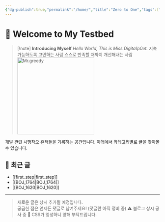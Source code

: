 ```yaml
---
{"dg-publish":true,"permalink":"/home/","title":"Zero to One","tags":["gardenEntry"],"noteIcon":"3","created":"2025-05-27T13:25:46.129+09:00","updated":"2025-06-29T01:15:04.012+09:00"}
---
```


# 👋 Welcome to My Testbed

> [!note] **Introducing Myself**
> *Hello World, This is Miss.Digita1p0et.*
> 지속 가능하도록 고민하는 사람
> 스스로 만족할 때까지 개선해내는 사람
><br>
> <img src="/img/Mr.greedy.png" width="250" alt="Mr.greedy" />

개발 관련 시행착오 흔적들을 기록하는 공간입니다.
아래에서 카테고리별로 글을 찾아볼 수 있습니다.


## 📂 최근 글

- [[first_step\|first_step]]
- [[BOJ_1764\|BOJ_1764]]
- [[BOJ_1620\|BOJ_1620]]
---

> 새로운 글은 상시 추가될 예정입니다.  
> 궁금한 점은 언제든 댓글로 남겨주세요! (댓글란 아직 정비 중)
>⚠️ 블로그 상시 공사 중 🔧 CSS가 엉성하니 양해 부탁드립니다.